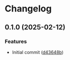 # Changelog

## 0.1.0 (2025-02-12)


### Features

* Initial commit ([d43648b](https://github.com/noir-lang/keccak256/commit/d43648b0f12f0e3de8e8187e05bf0996233ee69d))
